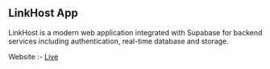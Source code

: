 ## LinkHost App
LinkHost is a modern web application integrated with Supabase for backend services including authentication, real-time database and storage.

Website :- [Live](https://linkhost-supabase.onrender.com)
